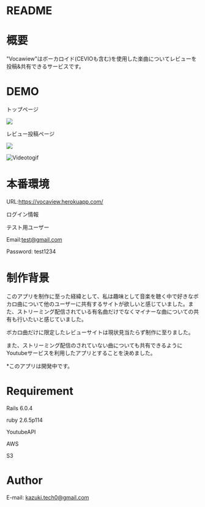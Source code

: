 # README

# 概要
 
"Vocawiew"はボーカロイド(CEVIOも含む)を使用した楽曲についてレビューを投稿&共有できるサービスです。

# DEMO
 
 トップページ

  ![](https://i.gyazo.com/6d3330e51f2aa348b0a94e2309126255.png)

レビュー投稿ページ

 ![](https://i.gyazo.com/01e3a5920d42fcac8601e269fb7e3fa1.png)
 
 
![Videotogif](https://user-images.githubusercontent.com/80685696/126891180-6ecd5545-4b1c-42b4-b2f9-7a02c9332f5d.gif)
# 本番環境

URL:https://vocaview.herokuapp.com/

 ログイン情報

 テスト用ユーザー

  Email:test@gmail.com

  Password: test1234

#  制作背景
このアプリを制作に至った経緯として、私は趣味として音楽を聴く中で好きなボカロ曲について他のユーザーに共有するサイトが欲しいと感じていました。また、ストリーミング配信されている有名曲だけでなくマイナーな曲についての共有も行いたいと感じていました。

ボカロ曲だけに限定したレビューサイトは現状見当たらず制作に至りました。

また、ストリーミング配信のされていない曲についても共有できるようにYoutubeサービスを利用したアプリとすることを決めました。

*このアプリは開発中です。
 
# Requirement
 
Rails 6.0.4

ruby 2.6.5p114

YoutubeAPI

AWS

 S3

# Author
 
E-mail: kazuki.tech0@gmail.com
